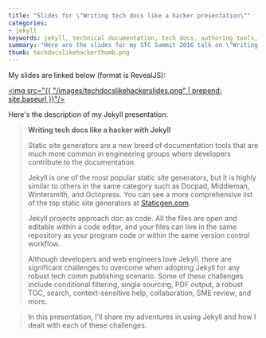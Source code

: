 ```yaml
---
title: "Slides for \"Writing tech docs like a hacker presentation\""
categories:
- jekyll
keywords: jekyll, technical documentation, tech docs, authoring tools, markdown, markdown authoring tools
summary: "Here are the slides for my STC Summit 2016 talk on \"Writing tech docs like a hacker presentation\". In this presentation, I introduce the tech comm conference attendees to Jekyll and how it can be used for authoring technical documentation. I'll try to demo a few of the tasks I describe during the presentation."
thumb: techdocslikehackerthumb.png
---
```


My slides are linked below (format is RevealJS):

<a href="http://idratherbewriting.com/files/jekyllwritetechdocslikehackerstc/index.html#/"><img src="{{ "/images/techdocslikehackerslides.png" | prepend: site.baseurl }}"/></a>

Here's the description of my Jekyll presentation: 

> **Writing tech docs like a hacker with Jekyll**
>
>Static site generators are a new breed of documentation tools that are much more common in engineering groups where developers contribute to the documentation.
>
>Jekyll is one of the most popular static site generators, but it is highly similar to others in the same category such as Docpad, Middleman, Wintersmith, and Octopress. You can see a more comprehensive list of the top static site generators at [Staticgen.com](http://www.staticgen.com). 
>
>Jekyll projects approach doc as code. All the files are open and editable within a code editor, and your files can live in the same repository as your program code or within the same version control workflow. 
>
>Although developers and web engineers love Jekyll, there are significant challenges to overcome when adopting Jekyll for any robust tech comm publishing scenario. Some of these challenges include conditional filtering, single sourcing, PDF output, a robust TOC, search, context-sensitive help, collaboration, SME review, and more. 

>In this presentation, I'll share my adventures in using Jekyll and how I dealt with each of these challenges.
